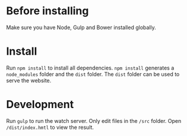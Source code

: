 # Before installing
Make sure you have Node, Gulp and Bower installed globally.

# Install
Run `npm install` to install all dependencies. `npm install` generates a `node_modules` folder and the `dist` folder. The `dist` folder can be used to serve the website.

# Development
Run `gulp` to run the watch server. Only edit files in the `/src` folder. Open `/dist/index.hmtl` to view the result.